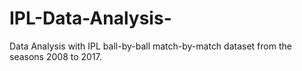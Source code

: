 # IPL-Data-Analysis-
Data Analysis with IPL ball-by-ball match-by-match dataset from the seasons 2008 to 2017.
